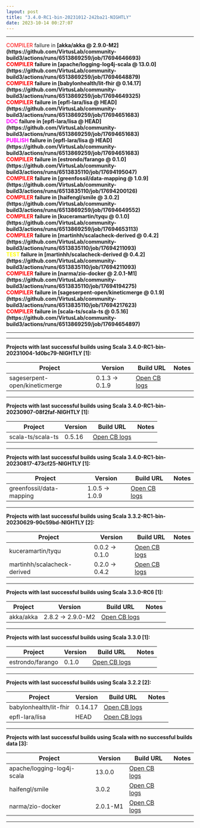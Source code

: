 ```yaml
---
layout: post
title: "3.4.0-RC1-bin-20231012-242ba21-NIGHTLY"
date: 2023-10-14 00:27:07
---
```


<hr>
<span style="color:red">COMPILER</span> failure in <span style="font-weight:bold">[akka/akka @ 2.9.0-M2](https://github.com/VirtusLab/community-build3/actions/runs/6513869259/job/17694646693)<br>
<span style="color:red">COMPILER</span> failure in <span style="font-weight:bold">[apache/logging-log4j-scala @ 13.0.0](https://github.com/VirtusLab/community-build3/actions/runs/6513869259/job/17694648879)<br>
<span style="color:red">COMPILER</span> failure in <span style="font-weight:bold">[babylonhealth/lit-fhir @ 0.14.17](https://github.com/VirtusLab/community-build3/actions/runs/6513869259/job/17694649325)<br>
<span style="color:red">COMPILER</span> failure in <span style="font-weight:bold">[epfl-lara/lisa @ HEAD](https://github.com/VirtusLab/community-build3/actions/runs/6513869259/job/17694651683)<br>
<span style="color:magenta">DOC     </span> failure in <span style="font-weight:bold">[epfl-lara/lisa @ HEAD](https://github.com/VirtusLab/community-build3/actions/runs/6513869259/job/17694651683)<br>
<span style="color:magenta">PUBLISH </span> failure in <span style="font-weight:bold">[epfl-lara/lisa @ HEAD](https://github.com/VirtusLab/community-build3/actions/runs/6513869259/job/17694651683)<br>
<span style="color:red">COMPILER</span> failure in <span style="font-weight:bold">[estrondo/farango @ 0.1.0](https://github.com/VirtusLab/community-build3/actions/runs/6513835110/job/17694195047)<br>
<span style="color:red">COMPILER</span> failure in <span style="font-weight:bold">[greenfossil/data-mapping @ 1.0.9](https://github.com/VirtusLab/community-build3/actions/runs/6513835110/job/17694200126)<br>
<span style="color:red">COMPILER</span> failure in <span style="font-weight:bold">[haifengl/smile @ 3.0.2](https://github.com/VirtusLab/community-build3/actions/runs/6513869259/job/17694649552)<br>
<span style="color:red">COMPILER</span> failure in <span style="font-weight:bold">[kuceramartin/tyqu @ 0.1.0](https://github.com/VirtusLab/community-build3/actions/runs/6513869259/job/17694653113)<br>
<span style="color:red">COMPILER</span> failure in <span style="font-weight:bold">[martinhh/scalacheck-derived @ 0.4.2](https://github.com/VirtusLab/community-build3/actions/runs/6513835110/job/17694211093)<br>
<span style="color:yellow">TEST    </span> failure in <span style="font-weight:bold">[martinhh/scalacheck-derived @ 0.4.2](https://github.com/VirtusLab/community-build3/actions/runs/6513835110/job/17694211093)<br>
<span style="color:red">COMPILER</span> failure in <span style="font-weight:bold">[narma/zio-docker @ 2.0.1-M1](https://github.com/VirtusLab/community-build3/actions/runs/6513835110/job/17694194275)<br>
<span style="color:red">COMPILER</span> failure in <span style="font-weight:bold">[sageserpent-open/kineticmerge @ 0.1.9](https://github.com/VirtusLab/community-build3/actions/runs/6513835110/job/17694217623)<br>
<span style="color:red">COMPILER</span> failure in <span style="font-weight:bold">[scala-ts/scala-ts @ 0.5.16](https://github.com/VirtusLab/community-build3/actions/runs/6513869259/job/17694654897)<br>
<hr>
<hr>
Projects with last successful builds using Scala <span style="font-weight:bold">3.4.0-RC1-bin-20231004-1d0bc79-NIGHTLY</span> [1]:<br>

| Project | Version | Build URL | Notes |
| ------- | ------- | --------- | ----- |
| sageserpent-open/kineticmerge | 0.1.3 -> 0.1.9 | [Open CB logs](https://github.com/VirtusLab/community-build3/actions/runs/6513835110/job/17694217623) |  |
<hr>
Projects with last successful builds using Scala <span style="font-weight:bold">3.4.0-RC1-bin-20230907-08f2faf-NIGHTLY</span> [1]:<br>

| Project | Version | Build URL | Notes |
| ------- | ------- | --------- | ----- |
| scala-ts/scala-ts | 0.5.16 | [Open CB logs](https://github.com/VirtusLab/community-build3/actions/runs/6513869259/job/17694654897) |  |
<hr>
Projects with last successful builds using Scala <span style="font-weight:bold">3.4.0-RC1-bin-20230817-473cf25-NIGHTLY</span> [1]:<br>

| Project | Version | Build URL | Notes |
| ------- | ------- | --------- | ----- |
| greenfossil/data-mapping | 1.0.5 -> 1.0.9 | [Open CB logs](https://github.com/VirtusLab/community-build3/actions/runs/6513835110/job/17694200126) |  |
<hr>
Projects with last successful builds using Scala <span style="font-weight:bold">3.3.2-RC1-bin-20230629-90c59bd-NIGHTLY</span> [2]:<br>

| Project | Version | Build URL | Notes |
| ------- | ------- | --------- | ----- |
| kuceramartin/tyqu | 0.0.2 -> 0.1.0 | [Open CB logs](https://github.com/VirtusLab/community-build3/actions/runs/6513869259/job/17694653113) |  |
| martinhh/scalacheck-derived | 0.2.0 -> 0.4.2 | [Open CB logs](https://github.com/VirtusLab/community-build3/actions/runs/6513835110/job/17694211093) |  |
<hr>
Projects with last successful builds using Scala <span style="font-weight:bold">3.3.0-RC6</span> [1]:<br>

| Project | Version | Build URL | Notes |
| ------- | ------- | --------- | ----- |
| akka/akka | 2.8.2 -> 2.9.0-M2 | [Open CB logs](https://github.com/VirtusLab/community-build3/actions/runs/6513869259/job/17694646693) |  |
<hr>
Projects with last successful builds using Scala <span style="font-weight:bold">3.3.0</span> [1]:<br>

| Project | Version | Build URL | Notes |
| ------- | ------- | --------- | ----- |
| estrondo/farango | 0.1.0 | [Open CB logs](https://github.com/VirtusLab/community-build3/actions/runs/6513835110/job/17694195047) |  |
<hr>
Projects with last successful builds using Scala <span style="font-weight:bold">3.2.2</span> [2]:<br>

| Project | Version | Build URL | Notes |
| ------- | ------- | --------- | ----- |
| babylonhealth/lit-fhir | 0.14.17 | [Open CB logs](https://github.com/VirtusLab/community-build3/actions/runs/6513869259/job/17694649325) |  |
| epfl-lara/lisa | HEAD | [Open CB logs](https://github.com/VirtusLab/community-build3/actions/runs/6513869259/job/17694651683) |  |
<hr>
Projects with last successful builds using Scala <span style="font-weight:bold">with no successful builds data</span> [3]:<br>

| Project | Version | Build URL | Notes |
| ------- | ------- | --------- | ----- |
| apache/logging-log4j-scala | 13.0.0 | [Open CB logs](https://github.com/VirtusLab/community-build3/actions/runs/6513869259/job/17694648879) |  |
| haifengl/smile | 3.0.2 | [Open CB logs](https://github.com/VirtusLab/community-build3/actions/runs/6513869259/job/17694649552) |  |
| narma/zio-docker | 2.0.1-M1 | [Open CB logs](https://github.com/VirtusLab/community-build3/actions/runs/6513835110/job/17694194275) |  |
<hr>
